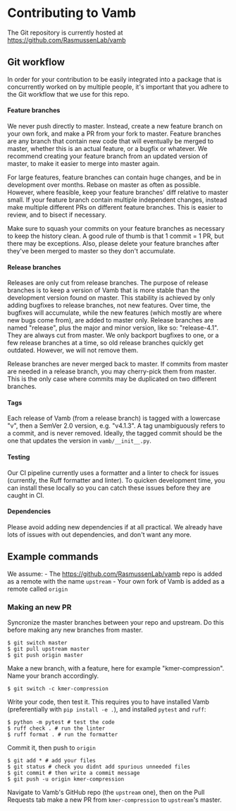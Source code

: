# Contributing to Vamb
The Git repository is currently hosted at https://github.com/RasmussenLab/vamb

## Git workflow
In order for your contribution to be easily integrated into a package that is concurrently worked on by multiple people, it's important that you adhere to the Git workflow that we use for this repo.

#### Feature branches
We never push directly to master. Instead, create a new feature branch on your own fork, and make a PR from your fork to master.
Feature branches are any branch that contain new code that will eventually be merged to master, whether this is an actual feature, or a bugfix or whatever.
We recommend creating your feature branch from an updated version of master, to make it easier to merge into master again.

For large features, feature branches can contain huge changes, and be in development over months. Rebase on master as often as possible.
However, where feasible, keep your feature branches' diff relative to master small. If your feature branch contain multiple independent changes, instead make multiple different PRs on different feature branches. This is easier to review, and to bisect if necessary.

Make sure to squash your commits on your feature branches as necessary to keep the history clean.
A good rule of thumb is that 1 commit = 1 PR, but there may be exceptions.
Also, please delete your feature branches after they've been merged to master so they don't accumulate.

#### Release branches
Releases are only cut from release branches.
The purpose of release branches is to keep a version of Vamb that is more stable than the development version found on master.
This stability is achieved by only adding bugfixes to release branches, not new features. Over time, the bugfixes will accumulate, while the new features (which mostly are where new bugs come from), are added to master only.
Release branches are named "release", plus the major and minor version, like so: "release-4.1". They are always cut from master.
We only backport bugfixes to one, or a few release branches at a time, so old release branches quickly get outdated. However, we will not remove them.

Release branches are never merged back to master. If commits from master are needed in a release branch, you may cherry-pick them from master.
This is the only case where commits may be duplicated on two different branches.

#### Tags
Each release of Vamb (from a release branch) is tagged with a lowercase "v", then a SemVer 2.0 version, e.g. "v4.1.3".
A tag unambiguously refers to a commit, and is never removed.
Ideally, the tagged commit should be the one that updates the version in `vamb/__init__.py`.

#### Testing
Our CI pipeline currently uses a formatter and a linter to check for issues (currently, the Ruff formatter and linter).
To quicken development time, you can install these locally so you can catch these issues before they are caught in CI.

#### Dependencies
Please avoid adding new dependencies if at all practical.
We already have lots of issues with out dependencies, and don't want any more.

## Example commands
We assume:
    - The https://github.com/RasmussenLab/vamb repo is added as a remote with the name `upstream`
    - Your own fork of Vamb is added as a remote called `origin`
### Making an new PR
Syncronize the master branches between your repo and upstream.
Do this before making any new branches from master.
```shell
$ git switch master
$ git pull upstream master
$ git push origin master
```

Make a new branch, with a feature, here for example "kmer-compression".
Name your branch accordingly.
```shell
$ git switch -c kmer-compression
```

Write your code, then test it.
This requires you to have installed Vamb (preferentially with `pip install -e .`),
and installed `pytest` and `ruff`:
```shell
$ python -m pytest # test the code
$ ruff check . # run the linter
$ ruff format . # run the formatter
```

Commit it, then push to `origin`
```shell
$ git add * # add your files
$ git status # check you didnt add spurious unneeded files
$ git commit # then write a commit message
$ git push -u origin kmer-compression
```

Navigate to Vamb's GitHub repo (the `upstream` one), then on the Pull Requests tab make a new PR from `kmer-compression`
to `upstream`'s master.
